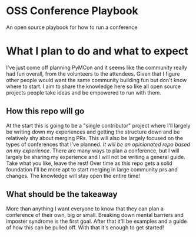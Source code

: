 # OSS Conference Playbook
An open source playbook for how to run a conference

# What I plan to do and what to expect
I've just come off planning PyMCon and it seems like the community really had fun overall, from the volunteers to the attendees. Given that I figure other people would want the same community building fun but don't know where to start. I aim to share the knowledge here so like all open source projects people take ideas and be empowered to run with them.

## How this repo will go
At the start this is going to be a "single contributor" project where I'll largely be writing down my experiences and getting the structure down and be relatively shy about merging PRs. This will also be largely focused on the types of conferences that I've planned. *It will be an opinionated repo based on my experience*. There are many ways to plan a conference, but I will largely be sharing my experience and I will not be writing a general guide. Take what you like, leave the rest! Over time as this repo gets a solid foundation I'll be more apt to start merging in large community prs and changes. The knowledge will stay open the entire time!

## What should be the takeaway
More than anything I want everyone to know that they can plan a conference of their own, big or small. Breaking down mental barriers and imposter syndrome is the first goal. After that it'll be examples and a guide of how this can be pulled off. With that it's enough to get started!

